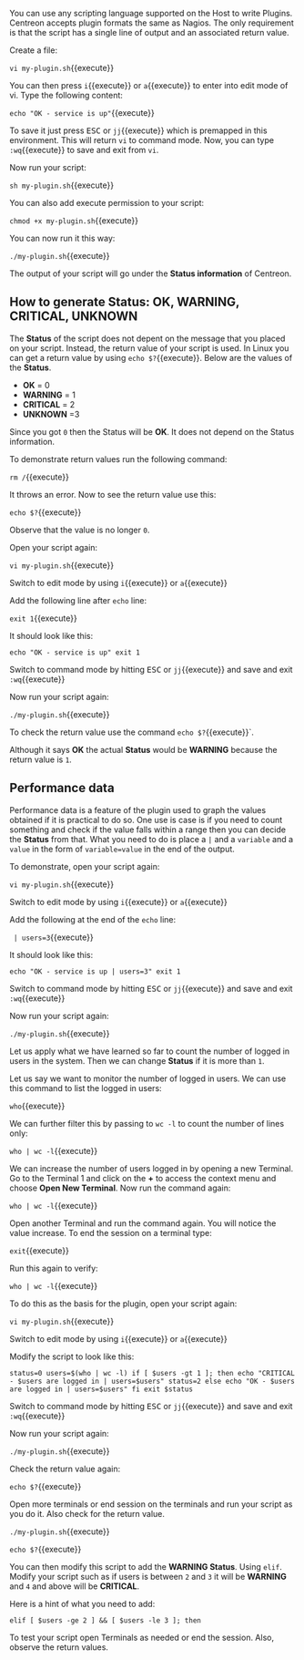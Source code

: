 You can use any scripting language supported on the Host to write Plugins. Centreon accepts plugin formats the same as Nagios. The only requirement is that the script has a single line of output and an associated return value.

Create a file:

`vi my-plugin.sh`{{execute}}

You can then press `i`{{execute}} or `a`{{execute}} to enter into edit mode of vi. Type the following content:

`echo "OK - service is up"`{{execute}}

To save it just press <kbd>ESC</kbd> or `jj`{{execute}} which is premapped in this environment. This will return `vi` to command mode. Now, you can type `:wq`{{execute}} to save and exit from `vi`.

Now run your script:

`sh my-plugin.sh`{{execute}}

You can also add execute permission to your script:

`chmod +x my-plugin.sh`{{execute}}

You can now run it this way:

`./my-plugin.sh`{{execute}}

The output of your script will go under the **Status information** of Centreon.

## How to generate Status: OK, WARNING, CRITICAL, UNKNOWN

The **Status** of the script does not depent on the message that you placed on your script. Instead, the return value of your script is used. In Linux you can get a return value by using `echo $?`{{execute}}. Below are the values of the **Status**. 

- **OK** = 0
- **WARNING** = 1
- **CRITICAL** = 2
- **UNKNOWN** =3

Since you got `0` then the Status will be **OK**. It does not depend on the Status information.

To demonstrate return values run the following command:

`rm /`{{execute}} 

It throws an error. Now to see the return value use this:

`echo $?`{{execute}}

Observe that the value is no longer `0`.

Open your script again:

`vi my-plugin.sh`{{execute}}

Switch to edit mode by using `i`{{execute}} or `a`{{execute}}

Add the following line after `echo` line:

`exit 1`{{execute}}

It should look like this:

`echo "OK - service is up"
exit 1`

Switch to command mode by hitting <kbd>ESC</kbd> or `jj`{{execute}} and save and exit `:wq`{{execute}}

Now run your script again:

`./my-plugin.sh`{{execute}}

To check the return value use the command `echo $?`{{execute}}`.

Although it says **OK** the actual **Status** would be **WARNING** because the return value is `1`.

## Performance data

Performance data is a feature of the plugin used to graph the values obtained if it is practical to do so. One use is case is if you need to count something and check if the value falls within a range then you can decide the **Status** from that. What you need to do is place a `|` and a `variable` and a `value` in the form of `variable=value` in the end of the output.

To demonstrate, open your script again:

`vi my-plugin.sh`{{execute}}

Switch to edit mode by using `i`{{execute}} or `a`{{execute}}

Add the following at the end of the `echo` line:

` | users=3`{{execute}}

It should look like this:

`echo "OK - service is up | users=3"
exit 1`

Switch to command mode by hitting <kbd>ESC</kbd> or `jj`{{execute}} and save and exit `:wq`{{execute}}

Now run your script again:

`./my-plugin.sh`{{execute}}

Let us apply what we have learned so far to count the number of logged in users in the system. Then we can change **Status** if it is more than `1`.

Let us say we want to monitor the number of logged in users. We can use this command to list the logged in users:

`who`{{execute}}

We can further filter this by passing to `wc -l` to count the number of lines only:

`who | wc -l`{{execute}}

We can increase the number of users logged in by opening a new Terminal. Go to the Terminal 1 and click on the **+** to access the context menu and choose **Open New Terminal**. Now run the command again:

`who | wc -l`{{execute}}

Open another Terminal and run the command again. You will notice the value increase. To end the session on a terminal type:

`exit`{{execute}}

Run this again to verify:

`who | wc -l`{{execute}}

To do this as the basis for the plugin, open your script again:

`vi my-plugin.sh`{{execute}}

Switch to edit mode by using `i`{{execute}} or `a`{{execute}}

Modify the script to look like this:

`status=0
users=$(who | wc -l)
if [ $users -gt 1 ]; then
    echo "CRITICAL - $users are logged in | users=$users"
    status=2
else
    echo "OK - $users are logged in | users=$users"
fi
exit $status`

Switch to command mode by hitting <kbd>ESC</kbd> or `jj`{{execute}} and save and exit `:wq`{{execute}}

Now run your script again:

`./my-plugin.sh`{{execute}}

Check the return value again:

`echo $?`{{execute}}

Open more terminals or end session on the terminals and run your script as you do it. Also check for the return value.

`./my-plugin.sh`{{execute}}

`echo $?`{{execute}}

You can then modify this script to add the **WARNING Status**. Using `elif`. Modify your script such as if users is between `2` and `3` it will be **WARNING** and `4` and above will be **CRITICAL**.

Here is a hint of what you need to add:

`elif [ $users -ge 2 ] && [ $users -le 3 ]; then`

To test your script open Terminals as needed or end the session. Also, observe the return values.
